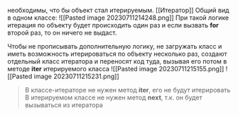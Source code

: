 необходимы, что бы объект стал итерируемым. 
[[Итератор]]
Общий вид в одном классе:
![[Pasted image 20230711214248.png]]
При такой логике итерация по объекту будет происходить один раз и если вызвать __for__ второй раз, то он ничего не выдаст.

Чтобы не прописывать дополнительную логику, не загружать класс и иметь возможность итерироваться по объекту несколько раз, создают отдельный класс итератора и переносят код туда,  вызывая его потом в методе **__iter__** итерируемого класса
![[Pasted image 20230711215155.png]]
![[Pasted image 20230711215231.png]]
>В классе-итераторе не нужен метод **__iter__**, его не будут итерировать
>В итерируемом классе не нужен метод **__next__**, т.к. он будет вызываться из итератора